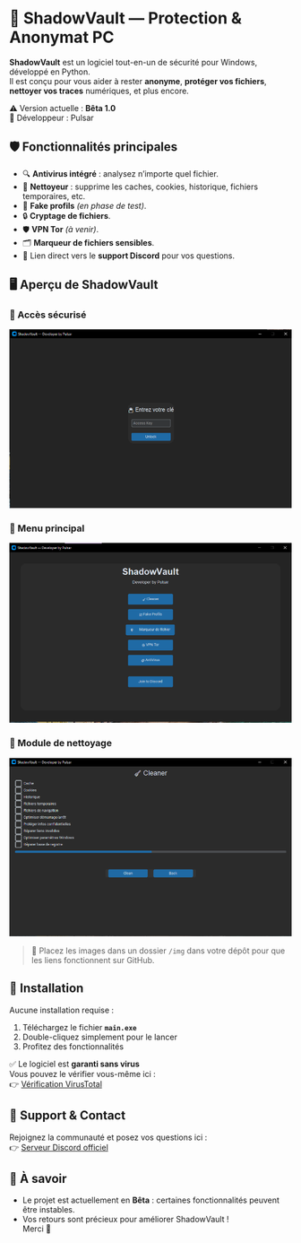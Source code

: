 # 🔐 ShadowVault — Protection & Anonymat PC

**ShadowVault** est un logiciel tout-en-un de sécurité pour Windows, développé en Python.  
Il est conçu pour vous aider à rester **anonyme**, **protéger vos fichiers**, **nettoyer vos traces** numériques, et plus encore.

⚠️ Version actuelle : **Bêta 1.0**  
👤 Développeur : Pulsar



## 🛡️ Fonctionnalités principales

- 🔍 **Antivirus intégré** : analysez n’importe quel fichier.
- 🧹 **Nettoyeur** : supprime les caches, cookies, historique, fichiers temporaires, etc.
- 👤 **Fake profils** *(en phase de test)*.
- 🔒 **Cryptage de fichiers**.
- 🛡️ **VPN Tor** *(à venir)*.
- 🗂️ **Marqueur de fichiers sensibles**.
- 💬 Lien direct vers le **support Discord** pour vos questions.



## 🖥️ Aperçu de ShadowVault

### 🔐 Accès sécurisé
![Écran de connexion](./img/Pulsar1.PNG)

### 🧩 Menu principal
![Menu principal](./img/Pulsar2.PNG)

### 🧼 Module de nettoyage
![Cleaner](./img/Pulsar3.PNG)

> 📁 Placez les images dans un dossier `/img` dans votre dépôt pour que les liens fonctionnent sur GitHub.



## 🚀 Installation

Aucune installation requise :

1. Téléchargez le fichier **`main.exe`**
2. Double-cliquez simplement pour le lancer
3. Profitez des fonctionnalités

✅ Le logiciel est **garanti sans virus**  
Vous pouvez le vérifier vous-même ici :  
👉 [Vérification VirusTotal](https://www.virustotal.com/gui/home/upload)



## 📩 Support & Contact

Rejoignez la communauté et posez vos questions ici :  
👉 [Serveur Discord officiel](https://discord.gg/ushtVjcys6)



## 📌 À savoir

- Le projet est actuellement en **Bêta** : certaines fonctionnalités peuvent être instables.
- Vos retours sont précieux pour améliorer ShadowVault !  
Merci 🙏
